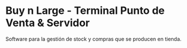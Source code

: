# Buy n Large - Terminal Punto de Venta & Servidor

Software para la gestión de stock y compras que se producen en tienda.
